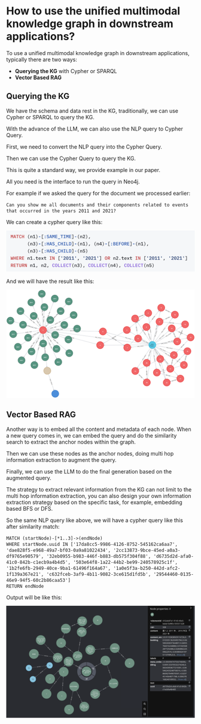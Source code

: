 # How to use the unified multimodal knowledge graph in downstream applications?

To use a unified multimodal knowledge graph in downstream applications, typically there are two ways:

- **Querying the KG** with Cypher or SPARQL
- **Vector Based RAG**

## Querying the KG

We have the schema and data rest in the KG, traditionally, we can use Cypher or SPARQL to query the KG.

With the advance of the LLM, we can also use the NLP query to Cypher Query.

First, we need to convert the NLP query into the Cypher Query.

Then we can use the Cypher Query to query the KG.

This is quite a standard way, we provide example in our paper.

All you need is the interface to run the query in Neo4j.

For example if we asked the query for the document we processed earlier:

```text
Can you show me all documents and their components related to events that occurred in the years 2011 and 2021?
```

We can create a cypher query like this:

![Cypher Query](../images/query.png)

And we will have the result like this:

![Result](../images/demo_query.png)

## Vector Based RAG

Another way is to embed all the content and metadata of each node.
When a new query comes in, we can embed the query and do the similarity search to extract the anchor nodes within the
graph.

Then we can use these nodes as the anchor nodes, doing multi hop information extraction to augment the query.

Finally, we can use the LLM to do the final generation based on the augmented query.

The strategy to extract relevant information from the KG can not limit to the multi hop information extraction,
you can also design your own information extraction strategy based on the specific task, for example, embedding based
BFS or DFS.

So the same NLP query like above, we will have a cypher query like this after similarity match:

```cypher
MATCH (startNode)-[*1..3]->(endNode)
WHERE startNode.uuid IN ['17da8cc5-9986-4126-8752-545162ca6aa7', 'dae828f5-e968-49a7-bf03-0a9a81022434', '2cc13873-9bce-45ed-a0a3-df9765e90579', '32eb0955-b983-446f-b883-db575f304f88', 'd6735d2d-afa0-41c0-842b-c1ecb9a4b4d5', '503e64f8-1a22-44b2-be99-240578925c1f', '1b2fe6fb-2949-40ce-9ba1-61496f164a67', '1a0e5f3a-b250-442d-afc2-1f139a367e21', 'c632fceb-3af9-4b11-9082-3ce615d1fd5b', '29544460-0135-46e9-94f5-60c2b86caa53']
RETURN endNode
```

Output will be like this:

![Result](../images/RAG_DEMO.png)